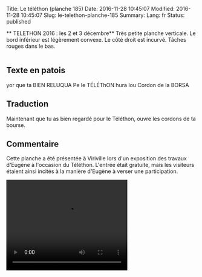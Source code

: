 Title: Le téléthon (planche 185)
Date: 2016-11-28 10:45:07
Modified: 2016-11-28 10:45:07
Slug: le-telethon-planche-185
Summary: 
Lang: fr
Status: published


<quote>** TELETHON 2016 : les 2 et 3 décembre**</quote>
Très petite planche verticale. Le bord inférieur est légèrement convexe. Le côté droit est incurvé. Tâches rouges dans le bas.
<figure class="image-block" style="float: center;">
  <img alt="" src="{static}/images/planche_185.png">
  <figcaption style="max-width: 219px"></figcaption>
</figure>



## Texte en patois
yor que ta BIEN RELUQUA Pe le TÉLÉThON hura lou Cordon de la BORSA



## Traduction
Maintenant que tu as bien regardé pour le Téléthon, ouvre les cordons de ta bourse.

## Commentaire
Cette planche a été présentée à Viriville lors d'un exposition des travaux d'Eugène à l'occasion du Téléthon. L'entrée était gratuite, mais les visiteurs étaient ainsi incités à la manière d'Eugène à verser une participation.






<video width="320" height="240" controls>
  <source src="{static}/videos/video_185.mp4" type="video/mp4">
</video>
